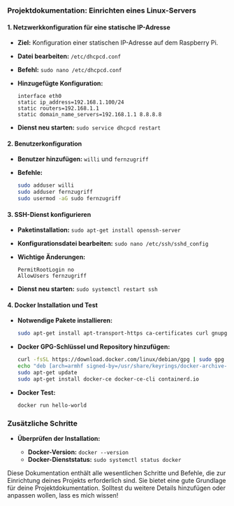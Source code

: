 ### Projektdokumentation: Einrichten eines Linux-Servers

#### 1. Netzwerkkonfiguration für eine statische IP-Adresse

- **Ziel:** Konfiguration einer statischen IP-Adresse auf dem Raspberry Pi.
- **Datei bearbeiten:** `/etc/dhcpcd.conf`
- **Befehl:** `sudo nano /etc/dhcpcd.conf`
- **Hinzugefügte Konfiguration:**

  ```plaintext
  interface eth0
  static ip_address=192.168.1.100/24
  static routers=192.168.1.1
  static domain_name_servers=192.168.1.1 8.8.8.8
  ```

- **Dienst neu starten:** `sudo service dhcpcd restart`

#### 2. Benutzerkonfiguration

- **Benutzer hinzufügen:** `willi` und `fernzugriff`
- **Befehle:**

  ```bash
  sudo adduser willi
  sudo adduser fernzugriff
  sudo usermod -aG sudo fernzugriff
  ```

#### 3. SSH-Dienst konfigurieren

- **Paketinstallation:** `sudo apt-get install openssh-server`
- **Konfigurationsdatei bearbeiten:** `sudo nano /etc/ssh/sshd_config`
- **Wichtige Änderungen:**

  ```plaintext
  PermitRootLogin no
  AllowUsers fernzugriff
  ```

- **Dienst neu starten:** `sudo systemctl restart ssh`

#### 4. Docker Installation und Test

- **Notwendige Pakete installieren:**

  ```bash
  sudo apt-get install apt-transport-https ca-certificates curl gnupg software-properties-common
  ```

- **Docker GPG-Schlüssel und Repository hinzufügen:**

  ```bash
  curl -fsSL https://download.docker.com/linux/debian/gpg | sudo gpg --dearmor -o /usr/share/keyrings/docker-archive-keyring.gpg
  echo "deb [arch=armhf signed-by=/usr/share/keyrings/docker-archive-keyring.gpg] https://download.docker.com/linux/debian $(lsb_release -cs) stable" | sudo tee /etc/apt/sources.list.d/docker.list > /dev/null
  sudo apt-get update
  sudo apt-get install docker-ce docker-ce-cli containerd.io
  ```

- **Docker Test:**

  ```bash
  docker run hello-world
  ```

### Zusätzliche Schritte

- **Überprüfen der Installation:**

  - **Docker-Version:** `docker --version`
  - **Docker-Dienststatus:** `sudo systemctl status docker`

Diese Dokumentation enthält alle wesentlichen Schritte und Befehle, die zur Einrichtung deines Projekts erforderlich sind. Sie bietet eine gute Grundlage für deine Projektdokumentation. Solltest du weitere Details hinzufügen oder anpassen wollen, lass es mich wissen!
